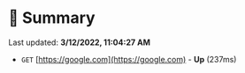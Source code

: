 # 📖 Summary
Last updated: **3/12/2022, 11:04:27 AM**

- `GET` [https://google.com](https://google.com) - **Up** (237ms)
